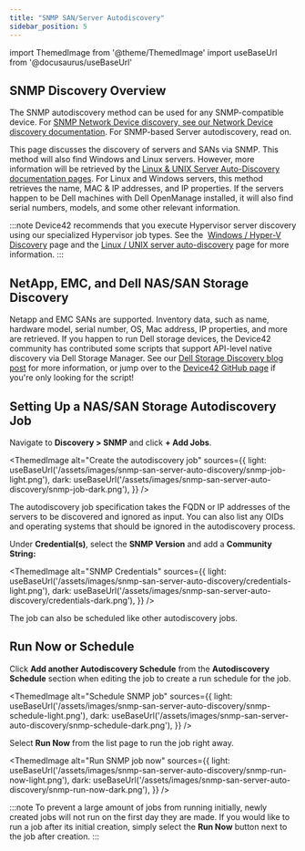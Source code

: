 ```yaml
---
title: "SNMP SAN/Server Autodiscovery"
sidebar_position: 5
---
```


import ThemedImage from '@theme/ThemedImage'
import useBaseUrl from '@docusaurus/useBaseUrl'

## SNMP Discovery Overview

The SNMP autodiscovery method can be used for any SNMP-compatible device. For [SNMP Network Device discovery, see our Network Device discovery documentation](/auto-discovery/network-auto-discovery.mdx). For SNMP-based Server autodiscovery, read on.

This page discusses the discovery of servers and SANs via SNMP. This method will also find Windows and Linux servers. However, more information will be retrieved by the [Linux & UNIX Server Auto-Discovery documentation pages](/auto-discovery/linux-unix-server-auto-discovery.mdx). For Linux and Windows servers, this method retrieves the name, MAC & IP addresses, and IP properties. If the servers happen to be Dell machines with Dell OpenManage installed, it will also find serial numbers, models, and some other relevant information.

:::note
Device42 recommends that you execute Hypervisor server discovery using our specialized Hypervisor job types. See the  [Windows / Hyper-V Discovery](/auto-discovery/windows-and-hyper-v-auto-discovery.mdx) page and the [Linux / UNIX server auto-discovery](/auto-discovery/linux-unix-server-auto-discovery.mdx) page for more information.
:::

## NetApp, EMC, and Dell NAS/SAN Storage Discovery

Netapp and EMC SANs are supported. Inventory data, such as name, hardware model, serial number, OS, Mac address, IP properties, and more are retrieved. If you happen to run Dell storage devices, the Device42 community has contributed some scripts that support API-level native discovery via Dell Storage Manager. See our [Dell Storage Discovery blog post](https://www.device42.com/blog/2018/06/05/dell-storage-discovery-script-by-the-device42-community/) for more information, or jump over to the [Device42 GitHub page](https://github.com/device42/dellstorage-device42) if you're only looking for the script!

## Setting Up a NAS/SAN Storage Autodiscovery Job

Navigate to **Discovery > SNMP** and click **+ Add Jobs**.

<ThemedImage
  alt="Create the autodiscovery job"
  sources={{
    light: useBaseUrl('/assets/images/snmp-san-server-auto-discovery/snmp-job-light.png'),
    dark: useBaseUrl('/assets/images/snmp-san-server-auto-discovery/snmp-job-dark.png'),
  }}
/>

The autodiscovery job specification takes the FQDN or IP addresses of the servers to be discovered and ignored as input. You can also list any OIDs and operating systems that should be ignored in the autodiscovery process.

Under **Credential(s)**, select the **SNMP Version** and add a **Community String:**  

<ThemedImage
  alt="SNMP Credentials"
  sources={{
    light: useBaseUrl('/assets/images/snmp-san-server-auto-discovery/credentials-light.png'),
    dark: useBaseUrl('/assets/images/snmp-san-server-auto-discovery/credentials-dark.png'),
  }}
/>

The job can also be scheduled like other autodiscovery jobs.

## Run Now or Schedule

Click **Add another Autodiscovery Schedule** from the **Autodiscovery Schedule** section when editing the job to create a run schedule for the job.

<ThemedImage
  alt="Schedule SNMP job"
  sources={{
    light: useBaseUrl('/assets/images/snmp-san-server-auto-discovery/snmp-schedule-light.png'),
    dark: useBaseUrl('/assets/images/snmp-san-server-auto-discovery/snmp-schedule-dark.png'),
  }}
/>

Select **Run Now** from the list page to run the job right away.

<ThemedImage
  alt="Run SNMP job now"
  sources={{
    light: useBaseUrl('/assets/images/snmp-san-server-auto-discovery/snmp-run-now-light.png'),
    dark: useBaseUrl('/assets/images/snmp-san-server-auto-discovery/snmp-run-now-dark.png'),
  }}
/>

:::note
To prevent a large amount of jobs from running initially, newly created jobs will not run on the first day they are made. If you would like to run a job after its initial creation, simply select the **Run Now** button next to the job after creation.
:::
